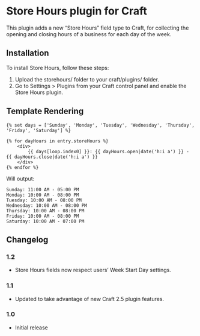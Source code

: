 # Store Hours plugin for Craft

This plugin adds a new “Store Hours” field type to Craft, for collecting the opening and closing hours of a business for each day of the week.

## Installation

To install Store Hours, follow these steps:

1.  Upload the storehours/ folder to your craft/plugins/ folder.
2.  Go to Settings > Plugins from your Craft control panel and enable the Store Hours plugin.

## Template Rendering

```
{% set days = ['Sunday', 'Monday', 'Tuesday', 'Wednesday', 'Thursday', 'Friday', 'Saturday'] %}

{% for dayHours in entry.storeHours %}
	<div>
		{{ days[loop.index0] }}: {{ dayHours.open|date('h:i a') }} - {{ dayHours.close|date('h:i a') }}
	</div>
{% endfor %}
```

Will output:

```
Sunday: 11:00 AM - 05:00 PM
Monday: 10:00 AM - 08:00 PM
Tuesday: 10:00 AM - 08:00 PM
Wednesday: 10:00 AM - 08:00 PM
Thursday: 10:00 AM - 08:00 PM
Friday: 10:00 AM - 08:00 PM
Saturday: 10:00 AM - 07:00 PM
```

## Changelog


### 1.2

- Store Hours fields now respect users’ Week Start Day settings.

### 1.1

- Updated to take advantage of new Craft 2.5 plugin features.

### 1.0

- Initial release
